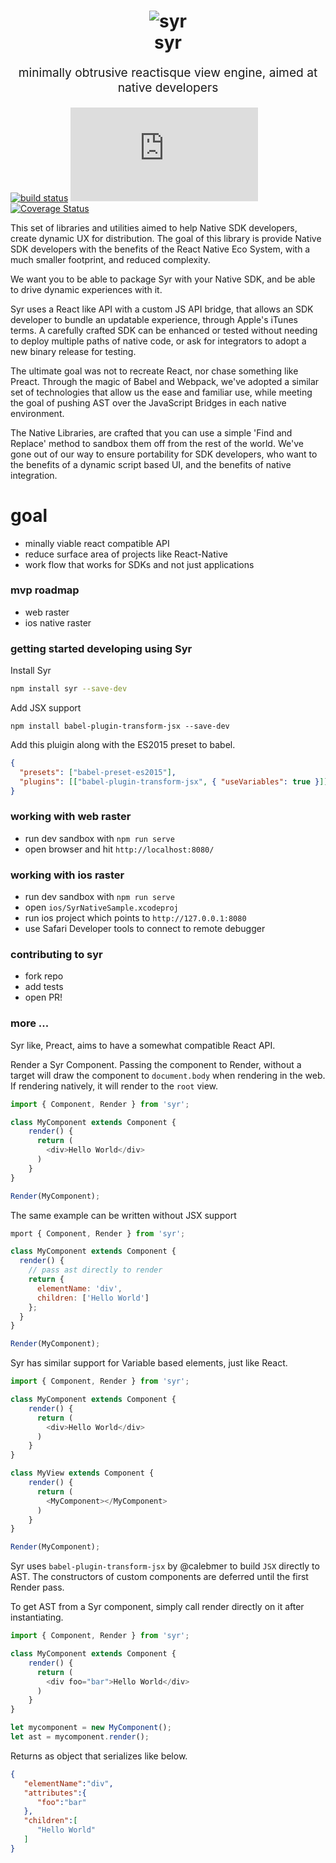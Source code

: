 <h1 align="center">
  <img src="https://user-images.githubusercontent.com/328000/29147428-d6619ef2-7d1b-11e7-9cbd-286b7ae5fe49.png" alt="syr" title="syr">
  <br>
  syr
  <br>
</h1>
<p align="center" style="font-size: 1.2rem;">minimally obtrusive reactisque view engine, aimed at native developers</p>


[![build status](https://travis-ci.org/dmikey/syr.svg?branch=master)](https://travis-ci.org/dmikey/syr)
[![gzip size](http://img.badgesize.io/https://unpkg.com/syr@1.0.4/dist/syr.min.js?compression=gzip)](https://unpkg.com/syr@1.0.4/dist/syr.min.js)
[![Coverage Status](https://coveralls.io/repos/github/dmikey/syr/badge.svg?branch=master)](https://coveralls.io/github/dmikey/syr?branch=master)


This set of libraries and utilities aimed to help Native SDK developers, create dynamic UX for distribution. The goal of this library is provide Native SDK developers with the benefits of the React Native Eco System, with a much smaller footprint, and reduced complexity.

We want you to be able to package Syr with your Native SDK, and be able to drive dynamic experiences with it.

Syr uses a React like API with a custom JS API bridge, that allows an SDK developer to bundle an updatable experience, through Apple's iTunes terms. A carefully crafted SDK can be enhanced or tested without needing to deploy multiple paths of native code, or ask for integrators to adopt a new binary release for testing.

The ultimate goal was not to recreate React, nor chase something like Preact. Through the magic of Babel and Webpack, we've adopted a similar set of technologies that allow us the ease and familiar use, while meeting the goal of pushing AST over the JavaScript Bridges in each native environment.

The Native Libraries, are crafted that you can use a simple 'Find and Replace' method to sandbox them off from the rest of the world. We've gone out of our way to ensure portability for SDK developers, who want to the benefits of a dynamic script based UI, and the benefits of native integration.

# goal

* minally viable react compatible API
* reduce surface area of projects like React-Native
* work flow that works for SDKs and not just applications

### mvp roadmap

* web raster
* ios native raster

### getting started developing using Syr

Install Syr

```bash
npm install syr --save-dev
```

Add JSX support

```
npm install babel-plugin-transform-jsx --save-dev
```

Add this pluigin along with the ES2015 preset to babel.

```json
{
  "presets": ["babel-preset-es2015"],
  "plugins": [["babel-plugin-transform-jsx", { "useVariables": true }]]
}
```

### working with web raster

* run dev sandbox with `npm run serve`
* open browser and hit `http://localhost:8080/`

### working with ios raster

* run dev sandbox with `npm run serve`
* open `ios/SyrNativeSample.xcodeproj`
* run ios project which points to `http://127.0.0.1:8080`
* use Safari Developer tools to connect to remote debugger

### contributing to syr

* fork repo
* add tests
* open PR!

### more ...

Syr like, Preact, aims to have a somewhat compatible React API.


Render a Syr Component. Passing the component to Render, without a target will draw the component to `document.body` when rendering in the web. If rendering natively, it will render to the `root` view.

```javascript
import { Component, Render } from 'syr';

class MyComponent extends Component {
    render() {
      return (
        <div>Hello World</div>
      )
    }
}

Render(MyComponent);
```

The same example can be written without JSX support

```javascript
mport { Component, Render } from 'syr';

class MyComponent extends Component {
  render() {
  	// pass ast directly to render
    return {
      elementName: 'div',
      children: ['Hello World']
    };
  }
}

Render(MyComponent);
```

Syr has similar support for Variable based elements, just like React.


```javascript
import { Component, Render } from 'syr';

class MyComponent extends Component {
    render() {
      return (
        <div>Hello World</div>
      )
    }
}

class MyView extends Component {
    render() {
      return (
        <MyComponent></MyComponent>
      )
    }
}

Render(MyComponent);
```

Syr uses `babel-plugin-transform-jsx` by @calebmer to build `JSX` directly to AST. The constructors of custom components are deferred until the first Render pass.


To get AST from a Syr component, simply call render directly on it after instantiating.

```javascript
import { Component, Render } from 'syr';

class MyComponent extends Component {
    render() {
      return (
        <div foo="bar">Hello World</div>
      )
    }
}

let mycomponent = new MyComponent();
let ast = mycomponent.render();
```

Returns as object that serializes like below.

``` JSON
{  
   "elementName":"div",
   "attributes":{  
      "foo":"bar"
   },
   "children":[
      "Hello World"
   ]
}
````
